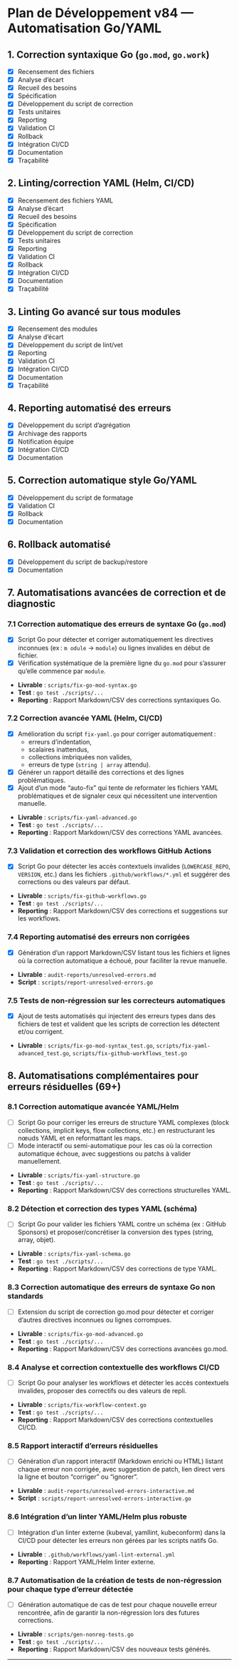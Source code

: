 # Plan de Développement v84 — Automatisation Go/YAML

## 1. Correction syntaxique Go (`go.mod`, `go.work`)
- [x] Recensement des fichiers
- [x] Analyse d’écart
- [x] Recueil des besoins
- [x] Spécification
- [x] Développement du script de correction
- [x] Tests unitaires
- [x] Reporting
- [x] Validation CI
- [x] Rollback
- [x] Intégration CI/CD
- [x] Documentation
- [x] Traçabilité

## 2. Linting/correction YAML (Helm, CI/CD)
- [x] Recensement des fichiers YAML
- [x] Analyse d’écart
- [x] Recueil des besoins
- [x] Spécification
- [x] Développement du script de correction
- [x] Tests unitaires
- [x] Reporting
- [x] Validation CI
- [x] Rollback
- [x] Intégration CI/CD
- [x] Documentation
- [x] Traçabilité

## 3. Linting Go avancé sur tous modules
- [x] Recensement des modules
- [x] Analyse d’écart
- [x] Développement du script de lint/vet
- [x] Reporting
- [x] Validation CI
- [x] Intégration CI/CD
- [x] Documentation
- [x] Traçabilité

## 4. Reporting automatisé des erreurs
- [x] Développement du script d’agrégation
- [x] Archivage des rapports
- [x] Notification équipe
- [x] Intégration CI/CD
- [x] Documentation

## 5. Correction automatique style Go/YAML
- [x] Développement du script de formatage
- [x] Validation CI
- [x] Rollback
- [x] Documentation

## 6. Rollback automatisé
- [x] Développement du script de backup/restore
- [x] Documentation

## 7. Automatisations avancées de correction et de diagnostic

### 7.1 Correction automatique des erreurs de syntaxe Go (`go.mod`)
- [x] Script Go pour détecter et corriger automatiquement les directives inconnues (ex : `m odule` → `module`) ou lignes invalides en début de fichier.
- [x] Vérification systématique de la première ligne du `go.mod` pour s’assurer qu’elle commence par `module`.
- **Livrable** : `scripts/fix-go-mod-syntax.go`
- **Test** : `go test ./scripts/...`
- **Reporting** : Rapport Markdown/CSV des corrections syntaxiques Go.

### 7.2 Correction avancée YAML (Helm, CI/CD)
- [x] Amélioration du script `fix-yaml.go` pour corriger automatiquement :
    - erreurs d’indentation,
    - scalaires inattendus,
    - collections imbriquées non valides,
    - erreurs de type (`string | array` attendu).
- [x] Générer un rapport détaillé des corrections et des lignes problématiques.
- [x] Ajout d’un mode “auto-fix” qui tente de reformater les fichiers YAML problématiques et de signaler ceux qui nécessitent une intervention manuelle.
- **Livrable** : `scripts/fix-yaml-advanced.go`
- **Test** : `go test ./scripts/...`
- **Reporting** : Rapport Markdown/CSV des corrections YAML avancées.

### 7.3 Validation et correction des workflows GitHub Actions
- [x] Script Go pour détecter les accès contextuels invalides (`LOWERCASE_REPO`, `VERSION`, etc.) dans les fichiers `.github/workflows/*.yml` et suggérer des corrections ou des valeurs par défaut.
- **Livrable** : `scripts/fix-github-workflows.go`
- **Test** : `go test ./scripts/...`
- **Reporting** : Rapport Markdown/CSV des corrections et suggestions sur les workflows.

### 7.4 Reporting automatisé des erreurs non corrigées
- [x] Génération d’un rapport Markdown/CSV listant tous les fichiers et lignes où la correction automatique a échoué, pour faciliter la revue manuelle.
- **Livrable** : `audit-reports/unresolved-errors.md`
- **Script** : `scripts/report-unresolved-errors.go`

### 7.5 Tests de non-régression sur les correcteurs automatiques
- [x] Ajout de tests automatisés qui injectent des erreurs types dans des fichiers de test et valident que les scripts de correction les détectent et/ou corrigent.
- **Livrable** : `scripts/fix-go-mod-syntax_test.go`, `scripts/fix-yaml-advanced_test.go`, `scripts/fix-github-workflows_test.go`

## 8. Automatisations complémentaires pour erreurs résiduelles (69+)

### 8.1 Correction automatique avancée YAML/Helm
- [ ] Script Go pour corriger les erreurs de structure YAML complexes (block collections, implicit keys, flow collections, etc.) en restructurant les nœuds YAML et en reformattant les maps.
- [ ] Mode interactif ou semi-automatique pour les cas où la correction automatique échoue, avec suggestions ou patchs à valider manuellement.
- **Livrable** : `scripts/fix-yaml-structure.go`
- **Test** : `go test ./scripts/...`
- **Reporting** : Rapport Markdown/CSV des corrections structurelles YAML.

### 8.2 Détection et correction des types YAML (schéma)
- [ ] Script Go pour valider les fichiers YAML contre un schéma (ex : GitHub Sponsors) et proposer/concrétiser la conversion des types (string, array, objet).
- **Livrable** : `scripts/fix-yaml-schema.go`
- **Test** : `go test ./scripts/...`
- **Reporting** : Rapport Markdown/CSV des corrections de type YAML.

### 8.3 Correction automatique des erreurs de syntaxe Go non standards
- [ ] Extension du script de correction go.mod pour détecter et corriger d’autres directives inconnues ou lignes corrompues.
- **Livrable** : `scripts/fix-go-mod-advanced.go`
- **Test** : `go test ./scripts/...`
- **Reporting** : Rapport Markdown/CSV des corrections avancées go.mod.

### 8.4 Analyse et correction contextuelle des workflows CI/CD
- [ ] Script Go pour analyser les workflows et détecter les accès contextuels invalides, proposer des correctifs ou des valeurs de repli.
- **Livrable** : `scripts/fix-workflow-context.go`
- **Test** : `go test ./scripts/...`
- **Reporting** : Rapport Markdown/CSV des corrections contextuelles CI/CD.

### 8.5 Rapport interactif d’erreurs résiduelles
- [ ] Génération d’un rapport interactif (Markdown enrichi ou HTML) listant chaque erreur non corrigée, avec suggestion de patch, lien direct vers la ligne et bouton “corriger” ou “ignorer”.
- **Livrable** : `audit-reports/unresolved-errors-interactive.md`
- **Script** : `scripts/report-unresolved-errors-interactive.go`

### 8.6 Intégration d’un linter YAML/Helm plus robuste
- [ ] Intégration d’un linter externe (kubeval, yamllint, kubeconform) dans la CI/CD pour détecter les erreurs non gérées par les scripts natifs Go.
- **Livrable** : `.github/workflows/yaml-lint-external.yml`
- **Reporting** : Rapport YAML/Helm linter externe.

### 8.7 Automatisation de la création de tests de non-régression pour chaque type d’erreur détectée
- [ ] Génération automatique de cas de test pour chaque nouvelle erreur rencontrée, afin de garantir la non-régression lors des futures corrections.
- **Livrable** : `scripts/gen-nonreg-tests.go`
- **Test** : `go test ./scripts/...`
- **Reporting** : Rapport Markdown/CSV des nouveaux tests générés.

---
